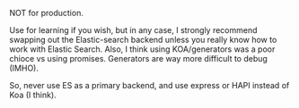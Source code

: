 NOT for production.

Use for learning if you wish, but in any case, I strongly recommend swapping out the Elastic-search backend unless you really know how to work with Elastic Search. Also, I think using KOA/generators was a poor chioce vs using promises. Generators are way more difficult to debug (IMHO).

So, never use ES as a primary backend, and use express or HAPI instead of Koa (I think).
